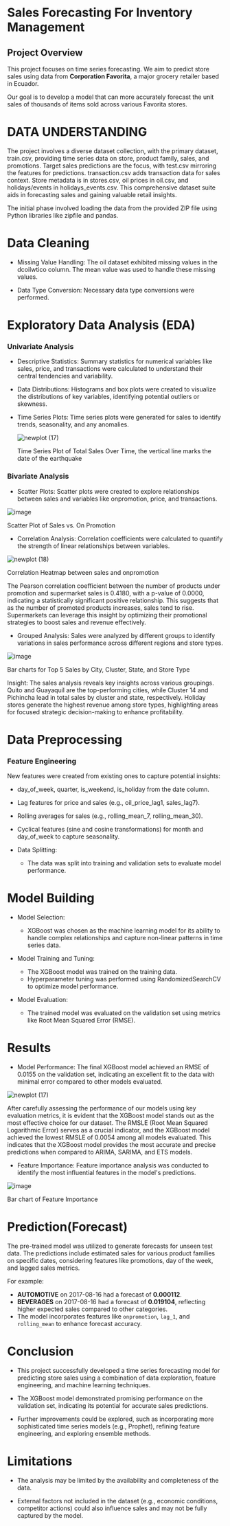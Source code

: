 # Sales Forecasting For Inventory Management

## Project Overview

This project focuses on time series forecasting. We aim to predict store sales using data from **Corporation Favorita**, a major grocery retailer based in Ecuador.

Our goal is to develop a model that can more accurately forecast the unit sales of thousands of items sold across various Favorita stores. 

# DATA UNDERSTANDING

The project involves a diverse dataset collection, with the primary dataset, train.csv, providing time series data on store, product family, sales, and promotions. Target sales predictions are the focus, with test.csv mirroring the features for predictions. transaction.csv adds transaction data for sales context. Store metadata is in stores.csv, oil prices in oil.csv, and holidays/events in holidays_events.csv. This comprehensive dataset suite aids in forecasting sales and gaining valuable retail insights.

The initial phase involved loading the data from the provided ZIP file using Python libraries like zipfile and pandas.

# Data Cleaning

- Missing Value Handling: The oil dataset exhibited missing values in the dcoilwtico column. The mean value was used to handle these missing values.
  
- Data Type Conversion: Necessary data type conversions were performed.

# Exploratory Data Analysis (EDA)

### Univariate Analysis

- Descriptive Statistics: Summary statistics for numerical variables like sales, price, and transactions were calculated to understand their central tendencies and variability.

- Data Distributions: Histograms and box plots were created to visualize the distributions of key variables, identifying potential outliers or skewness.

- Time Series Plots: Time series plots were generated for sales to identify trends, seasonality, and any anomalies.
  
  ![newplot (17)](https://github.com/user-attachments/assets/395e7428-769d-45e7-9fa8-fdd34b0c181b)

  Time Series Plot of Total Sales Over Time, the vertical line marks the date of the earthquake

### Bivariate Analysis

- Scatter Plots: Scatter plots were created to explore relationships between sales and variables like onpromotion, price, and transactions.

![image](https://github.com/user-attachments/assets/be80470c-74a8-4d35-a8d6-023867b85b91)

Scatter Plot of Sales vs. On Promotion

- Correlation Analysis: Correlation coefficients were calculated to quantify the strength of linear relationships between variables.

![newplot (18)](https://github.com/user-attachments/assets/c0167d86-8e55-4633-8952-f3234bbde725)

Correlation Heatmap between sales and onpromotion

The Pearson correlation coefficient between the number of products under promotion and supermarket sales is 0.4180, with a p-value of 0.0000, indicating a statistically significant positive relationship. This suggests that as the number of promoted products increases, sales tend to rise. Supermarkets can leverage this insight by optimizing their promotional strategies to boost sales and revenue effectively.

- Grouped Analysis: Sales were analyzed by different groups to identify variations in sales performance across different regions and store types.

![image](https://github.com/user-attachments/assets/7973a8cc-fd99-4440-a2ca-11fe4f06d2f6)

Bar charts for Top 5 Sales by City, Cluster, State, and Store Type

Insight: The sales analysis reveals key insights across various groupings. Quito and Guayaquil are the top-performing cities, while Cluster 14 and Pichincha lead in total sales by cluster and state, respectively. Holiday stores generate the highest revenue among store types, highlighting areas for focused strategic decision-making to enhance profitability.

# Data Preprocessing

### Feature Engineering

New features were created from existing ones to capture potential insights:
- day_of_week, quarter, is_weekend, is_holiday from the date column.

- Lag features for price and sales (e.g., oil_price_lag1, sales_lag7).

- Rolling averages for sales (e.g., rolling_mean_7, rolling_mean_30).

- Cyclical features (sine and cosine transformations) for month and day_of_week to capture seasonality.

- Data Splitting:
   - The data was split into training and validation sets to evaluate model performance.

# Model Building

- Model Selection:
   - XGBoost was chosen as the machine learning model for its ability to handle complex relationships and capture non-linear patterns in time series data.

- Model Training and Tuning:
   - The XGBoost model was trained on the training data.
   - Hyperparameter tuning was performed using RandomizedSearchCV to optimize model performance.

- Model Evaluation:
   - The trained model was evaluated on the validation set using metrics like Root Mean Squared Error (RMSE).

# Results

- Model Performance: The final XGBoost model achieved an RMSE of 0.0155 on the validation set, indicating an excellent fit to the data with minimal error compared to other models evaluated.

![newplot (17)](https://github.com/user-attachments/assets/efac61b3-4cf6-4d86-8603-a4f2bb47712d)

After carefully assessing the performance of our models using key evaluation metrics, it is evident that the XGBoost model stands out as the most effective choice for our dataset. The RMSLE (Root Mean Squared Logarithmic Error) serves as a crucial indicator, and the XGBoost model achieved the lowest RMSLE of 0.0054 among all models evaluated. This indicates that the XGBoost model provides the most accurate and precise predictions when compared to ARIMA, SARIMA, and ETS models.

- Feature Importance: Feature importance analysis was conducted to identify the most influential features in the model's predictions.
  
![image](https://github.com/user-attachments/assets/a51471df-866f-4397-bc83-ad8bc5036a46)

Bar chart of Feature Importance


# Prediction(Forecast)

The pre-trained model was utilized to generate forecasts for unseen test data. The predictions include estimated sales for various product families on specific dates, considering features like promotions, day of the week, and lagged sales metrics.


For example:
- **AUTOMOTIVE** on 2017-08-16 had a forecast of **0.000112**.
- **BEVERAGES** on 2017-08-16 had a forecast of **0.019104**, reflecting higher expected sales compared to other categories.
- The model incorporates features like `onpromotion`, `lag_1`, and `rolling_mean` to enhance forecast accuracy.


# Conclusion

- This project successfully developed a time series forecasting model for predicting store sales using a combination of data exploration, feature engineering, and machine learning techniques.

- The XGBoost model demonstrated promising performance on the validation set, indicating its potential for accurate sales predictions.

- Further improvements could be explored, such as incorporating more sophisticated time series models (e.g., Prophet), refining feature engineering, and exploring ensemble methods.


# Limitations

- The analysis may be limited by the availability and completeness of the data.

- External factors not included in the dataset (e.g., economic conditions, competitor actions) could also influence sales and may not be fully captured by the model.






